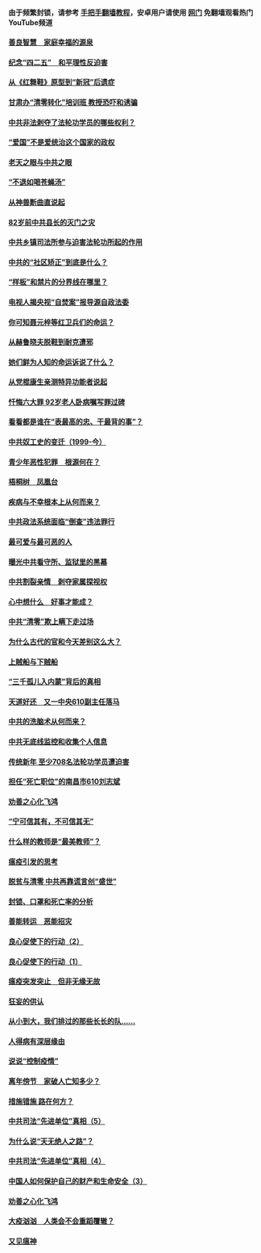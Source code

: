 #### 由于频繁封锁，请参考 [手把手翻墙教程](https://github.com/gfw-breaker/guides/wiki/)，安卓用户请使用 [网门](https://github.com/gfw-breaker/nogfw/blob/master/dl.md?t=04250301) 免翻墙观看热门YouTube频道 

#### [善良智慧　家庭幸福的源泉](../pages/19/423632.md?t=04250301) 

#### [纪念“四二五”　和平理性反迫害](../pages/19/423660.md?t=04250301) 

#### [从《红舞鞋》原型到“新冠”后遗症](../pages/19/423509.md?t=04250301) 

#### [甘肃办“清零转化”培训班 教授恐吓和诱骗](../pages/19/423498.md?t=04250301) 

#### [中共非法剥夺了法轮功学员的哪些权利？](../pages/19/423392.md?t=04250301) 

#### [“爱国”不是爱统治这个国家的政权](../pages/19/423029.md?t=04250301) 

#### [老天之眼与中共之眼](../pages/19/423378.md?t=04250301) 

#### [“不退如喝苍蝇汤”](../pages/19/423287.md?t=04250301) 

#### [从神兽断曲直说起](../pages/19/423201.md?t=04250301) 

#### [82岁前中共县长的灭门之灾](../pages/19/423055.md?t=04250301) 

#### [中共乡镇司法所参与迫害法轮功所起的作用](../pages/19/423064.md?t=04250301) 

#### [中共的“社区矫正”到底是什么？](../pages/19/422870.md?t=04250301) 

#### [“样板”和禁片的分界线在哪里？](../pages/19/422704.md?t=04250301) 

#### [电视人揭央视“自焚案”报导源自政法委](../pages/19/422770.md?t=04250301) 

#### [你可知聂元梓等红卫兵们的命运？](../pages/19/422848.md?t=04250301) 

#### [从赫鲁晓夫脱鞋到耐克遭邪](../pages/19/422826.md?t=04250301) 

#### [她们鲜为人知的命运诉说了什么？](../pages/19/422754.md?t=04250301) 

#### [从党棍康生亲测特异功能者说起](../pages/19/422657.md?t=04250301) 

#### [忏悔六大罪 92岁老人卧病嘱写罪过碑](../pages/19/422750.md?t=04250301) 

#### [看看都是谁在“表最高的忠、干最背的事”？](../pages/19/422703.md?t=04250301) 

#### [中共奴工史的变迁（1999-今）](../pages/19/422656.md?t=04250301) 

#### [青少年恶性犯罪　根源何在？](../pages/19/422449.md?t=04250301) 

#### [梧桐树　凤凰台](../pages/19/422442.md?t=04250301) 

#### [疾病与不幸根本上从何而来？](../pages/19/422438.md?t=04250301) 

#### [中共政法系统面临“倒查”违法罪行](../pages/19/422497.md?t=04250301) 

#### [最可爱与最可恶的人](../pages/19/422448.md?t=04250301) 

#### [曝光中共看守所、监狱里的黑幕](../pages/19/422390.md?t=04250301) 

#### [中共割裂亲情　剥夺家属探视权](../pages/19/422364.md?t=04250301) 

#### [心中想什么　好事才能成？](../pages/19/422318.md?t=04250301) 

#### [中共“清零”欺上瞒下走过场](../pages/19/422306.md?t=04250301) 

#### [为什么古代的官和今天差别这么大？](../pages/19/422228.md?t=04250301) 

#### [上贼船与下贼船](../pages/19/422276.md?t=04250301) 

#### [“三千孤儿入内蒙”背后的真相](../pages/19/422229.md?t=04250301) 

#### [天道好还　又一中央610副主任落马](../pages/19/422155.md?t=04250301) 

#### [中共的洗脑术从何而来？](../pages/19/422154.md?t=04250301) 

#### [中共无底线监控和收集个人信息](../pages/19/422039.md?t=04250301) 

#### [传统新年 至少708名法轮功学员遭迫害](../pages/19/421946.md?t=04250301) 

#### [担任“死亡职位”的南昌市610刘志斌](../pages/19/421957.md?t=04250301) 

#### [劝善之心化飞鸿](../pages/19/421164.md?t=04250301) 

#### [“宁可信其有，不可信其无”](../pages/19/421691.md?t=04250301) 

#### [什么样的教师是“最美教师”？](../pages/19/421755.md?t=04250301) 

#### [瘟疫引发的思考](../pages/19/421594.md?t=04250301) 

#### [脱贫与清零 中共再靠谎言创“盛世”](../pages/19/421590.md?t=04250301) 

#### [封锁、口罩和死亡率的分析](../pages/19/421495.md?t=04250301) 

#### [善能转运　恶能招灾](../pages/19/421334.md?t=04250301) 

#### [良心促使下的行动（2）](../pages/19/421361.md?t=04250301) 

#### [良心促使下的行动（1）](../pages/19/421302.md?t=04250301) 

#### [瘟疫突发突止　但非无缘无故](../pages/19/421281.md?t=04250301) 

#### [狂妄的供认](../pages/19/421199.md?t=04250301) 

#### [从小到大，我们排过的那些长长的队……](../pages/19/421243.md?t=04250301) 

#### [人得病有深层缘由](../pages/19/420864.md?t=04250301) 

#### [说说“控制疫情”](../pages/19/420831.md?t=04250301) 

#### [离年傍节　家破人亡知多少？](../pages/19/420563.md?t=04250301) 

#### [措施错施  路在何方？](../pages/19/420076.md?t=04250301) 

#### [中共司法“先进单位”真相（5）](../pages/19/419453.md?t=04250301) 

#### [为什么说“天无绝人之路”？](../pages/19/419618.md?t=04250301) 

#### [中共司法“先进单位”真相（4）](../pages/19/419452.md?t=04250301) 

#### [中国人如何保护自己的财产和生命安全（3）](../pages/19/419405.md?t=04250301) 

#### [劝善之心化飞鸿](../pages/19/418758.md?t=04250301) 

#### [大疫汹汹　人类会不会重蹈覆辙？](../pages/19/419691.md?t=04250301) 

#### [又见瘟神](../pages/19/419225.md?t=04250301) 

